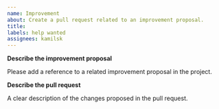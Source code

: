 ```yaml
---
name: Improvement
about: Create a pull request related to an improvement proposal.
title:
labels: help wanted
assignees: kamilsk
---
```


**Describe the improvement proposal**

Please add a reference to a related improvement proposal in the project.

**Describe the pull request**

A clear description of the changes proposed in the pull request.
